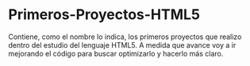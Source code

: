 # Primeros-Proyectos-HTML5
Contiene, como el nombre lo indica, los primeros proyectos que realizo dentro del estudio del lenguaje HTML5. A medida que avance voy a ir mejorando el código para buscar optimizarlo y hacerlo más claro.
